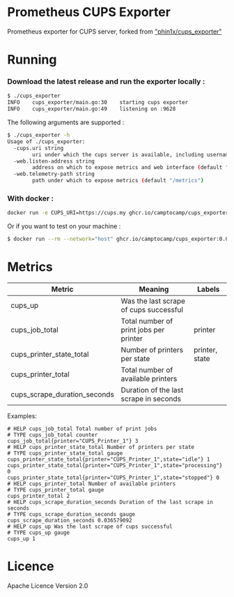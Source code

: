 # Prometheus CUPS Exporter

Prometheus exporter for CUPS server, forked from ["phin1x/cups_exporter"](https://github.com/phin1x/cups_exporter)

# Running

### Download the latest release and run the exporter locally :

```bash
$ ./cups_exporter
INFO	cups_exporter/main.go:30	starting cups exporter
INFO	cups_exporter/main.go:49	listening on :9628
```

The following arguments are supported :
```bash
$ ./cups_exporter -h
Usage of ./cups_exporter:
  -cups.uri string
    	uri under which the cups server is available, including username and password it required (default "https://localhost:631")
  -web.listen-address string
    	address on which to expose metrics and web interface (default ":9628")
  -web.telemetry-path string
    	path under which to expose metrics (default "/metrics")
```

### With docker :

```bash
docker run -e CUPS_URI=https://cups.my ghcr.io/camptocamp/cups_exporter:0.0.8
```

Or if you want to test on your machine :

```bash
$ docker run --rm --network="host" ghcr.io/camptocamp/cups_exporter:0.0.8
```

# Metrics

| Metric | Meaning | Labels |
| ------ | ------- | ------ |
| cups_up | Was the last scrape of cups successful | |
| cups_job_total | Total number of print jobs per printer | printer |
| cups_printer_state_total | Number of printers per state | printer, state |
| cups_printer_total | Total number of available printers | |
| cups_scrape_duration_seconds |  Duration of the last scrape in seconds | |


Examples:
```
# HELP cups_job_total Total number of print jobs
# TYPE cups_job_total counter
cups_job_total{printer="CUPS_Printer_1"} 3
# HELP cups_printer_state_total Number of printers per state
# TYPE cups_printer_state_total gauge
cups_printer_state_total{printer="CUPS_Printer_1",state="idle"} 1
cups_printer_state_total{printer="CUPS_Printer_1",state="processing"} 0
cups_printer_state_total{printer="CUPS_Printer_1",state="stopped"} 0
# HELP cups_printer_total Number of available printers
# TYPE cups_printer_total gauge
cups_printer_total 2
# HELP cups_scrape_duration_seconds Duration of the last scrape in seconds
# TYPE cups_scrape_duration_seconds gauge
cups_scrape_duration_seconds 0.036579092
# HELP cups_up Was the last scrape of cups successful
# TYPE cups_up gauge
cups_up 1
```

# Licence

Apache Licence Version 2.0
